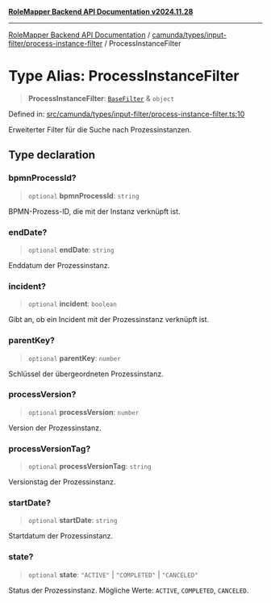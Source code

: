 [**RoleMapper Backend API Documentation v2024.11.28**](../../../../../README.md)

***

[RoleMapper Backend API Documentation](../../../../../modules.md) / [camunda/types/input-filter/process-instance-filter](../README.md) / ProcessInstanceFilter

# Type Alias: ProcessInstanceFilter

> **ProcessInstanceFilter**: [`BaseFilter`](../../base-filter/type-aliases/BaseFilter.md) & `object`

Defined in: [src/camunda/types/input-filter/process-instance-filter.ts:10](https://github.com/FlowCraft-AG/RoleMapper/blob/536244048d4b335d6a9047c5d05cfa1a8bc97efb/backend/src/camunda/types/input-filter/process-instance-filter.ts#L10)

Erweiterter Filter für die Suche nach Prozessinstanzen.

## Type declaration

### bpmnProcessId?

> `optional` **bpmnProcessId**: `string`

BPMN-Prozess-ID, die mit der Instanz verknüpft ist.

### endDate?

> `optional` **endDate**: `string`

Enddatum der Prozessinstanz.

### incident?

> `optional` **incident**: `boolean`

Gibt an, ob ein Incident mit der Prozessinstanz verknüpft ist.

### parentKey?

> `optional` **parentKey**: `number`

Schlüssel der übergeordneten Prozessinstanz.

### processVersion?

> `optional` **processVersion**: `number`

Version der Prozessinstanz.

### processVersionTag?

> `optional` **processVersionTag**: `string`

Versionstag der Prozessinstanz.

### startDate?

> `optional` **startDate**: `string`

Startdatum der Prozessinstanz.

### state?

> `optional` **state**: `"ACTIVE"` \| `"COMPLETED"` \| `"CANCELED"`

Status der Prozessinstanz.
Mögliche Werte: `ACTIVE`, `COMPLETED`, `CANCELED`.
